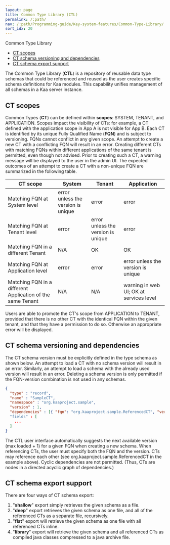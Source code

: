 ```yaml
---
layout: page
title: Common Type Library (CTL)
permalink: /:path/
nav: /:path/Programming-guide/Key-system-features/Common-Type-Library/
sort_idx: 20
---
```


Common Type Library

* [CT scopes](#ct-scopes)
* [CT schema versioning and dependencies](#ct-schema-versioning-and-dependencies)
* [CT schema export support](#ct-schema-export-support)


The Common Type Library (**CTL**) is a repository of reusable data type schemas that could be referenced and reused as the user creates specific schema definitions for Kaa modules.
This capability unifies management of all schemas in a Kaa server instance.


## CT scopes ##


Common Types (**CT**) can be defined within **scopes**: SYSTEM, TENANT, and APPLICATION. Scopes impact the visibility of CTs: for example, a CT defined with the application scope in App A is not visible for App B.
Each CT is identified by its unique Fully Qualified Name (**FQN**) and is subject to versioning. FQNs cannot conflict in any given scope. An attempt to create a new CT with a conflicting FQN will result in an error. Creating different CTs with matching FQNs within different applications of the same tenant is permitted, even though not advised. Prior to creating such a CT, a warning message will be displayed to the user in the admin UI.
The expected outcomes of an attempt to create a CT with a non-unique FQN are summarized in the following table.


CT scope | System | Tenant | Application
--- | --- | --- | ---
Matching FQN at System level | error unless the version is unique | error | error
Matching FQN at Tenant level | error | error unless the version is unique | error
Matching FQN in a different Tenant | N/A | OK | OK
Matching FQN at Application level | error | error | error unless the version is unique
Matching FQN in a different Application of the same Tenant | N/A | N/A | warning in web UI; OK at services level



Users are able to promote the CT's scope from APPLICATION to TENANT, provided that there is no other CT with the identical FQN within the given tenant, and that they have a permission to do so. Otherwise an appropriate error will be displayed.


## CT schema versioning and dependencies ##

The CT schema version must be explicitly defined in the type schema as shown below. An attempt to load a CT with no schema version will result in an error. Similarly, an attempt to load a schema with the already used version will result in an error. Deleting a schema version is only permitted if the FQN-version combination is not used in any schemas.


```json
{
  "type" : "record",
  "name" : "SampleCT",
  "namespace" : "org.kaaproject.sample",
  "version" : 1,
  "dependencies" : [{ "fqn": "org.kaaproject.sample.ReferencedCT", "version" : 2}]
  "fields" : [
    ...
  ]
}
```

The CTL user interface automatically suggests the next available version (max loaded + 1) for a given FQN when creating a new schema.
When referencing CTs, the user must specify both the FQN and the version. CTs may reference each other (see org.kaaproject.sample.ReferencedCT in the example above). Cyclic dependencies are not permitted. (Thus, CTs are nodes in a directed acyclic graph of dependencies.)


## CT schema export support ##

There are four ways of CT schema export:

1.	"**shallow**" export simply retrieves the given schema as a file.
2.	"**deep**" export retrieves the given schema as one file, and all of the referenced CTs as a separate file, recursively.
3.	"**flat**" export will retrieve the given schema as one file with all referenced CTs inline.
4.	"**library**" export will retrieve the given schema and all referenced CTs as compiled java classes compressed to a java archive file.
